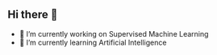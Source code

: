 ## Hi there 👋



- 🔭 I’m currently working on Supervised Machine Learning
- 🌱 I’m currently learning Artificial Intelligence
